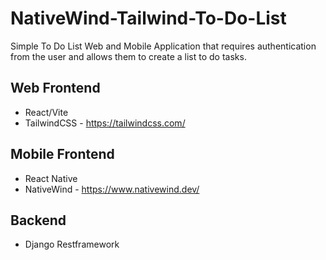# NativeWind-Tailwind-To-Do-List

Simple To Do List Web and Mobile Application that requires authentication from the user and allows them to create a list to do tasks.

## Web Frontend

* React/Vite 
* TailwindCSS - https://tailwindcss.com/

## Mobile Frontend

* React Native
* NativeWind - https://www.nativewind.dev/

## Backend

* Django Restframework
